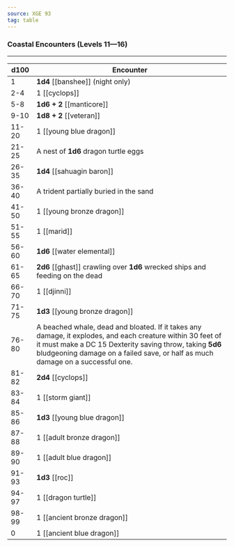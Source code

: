 ```yaml
---
source: XGE 93
tag: table
---
```


### Coastal Encounters (Levels 11—16)
---
|d100|Encounter|
|----|------------|
|1|**1d4** [[banshee]] (night only)|
|2-4|1 [[cyclops]]|
|5-8|**1d6 + 2** [[manticore]]|
|9-10|**1d8 + 2** [[veteran]]|
|11-20|1 [[young blue dragon]]|
|21-25|A nest of **1d6** dragon turtle eggs|
|26-35|**1d4** [[sahuagin baron]]|
|36-40|A trident partially buried in the sand|
|41-50|1 [[young bronze dragon]]|
|51-55|1 [[marid]]|
|56-60|**1d6** [[water elemental]]|
|61-65|**2d6** [[ghast]] crawling over **1d6** wrecked ships and feeding on the dead|
|66-70|1 [[djinni]]|
|71-75|**1d3** [[young bronze dragon]]|
|76-80|A beached whale, dead and bloated. If it takes any damage, it explodes, and each creature within 30 feet of it must make a DC 15 Dexterity saving throw, taking **5d6** bludgeoning damage on a failed save, or half as much damage on a successful one.|
|81-82|**2d4** [[cyclops]]|
|83-84|1 [[storm giant]]|
|85-86|**1d3** [[young blue dragon]]|
|87-88|1 [[adult bronze dragon]]|
|89-90|1 [[adult blue dragon]]|
|91-93|**1d3** [[roc]]|
|94-97|1 [[dragon turtle]]|
|98-99|1 [[ancient bronze dragon]]|
|0|1 [[ancient blue dragon]]|
